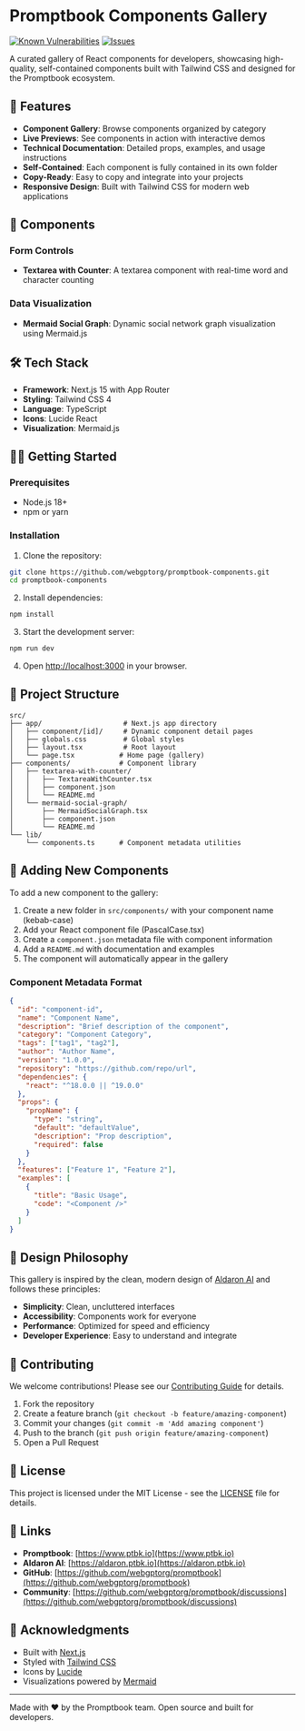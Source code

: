 # Promptbook Components Gallery

<!--Badges-->
<!--⚠️WARNING: This section was generated by https://github.com/hejny/batch-project-editor/blob/main/src/workflows/800-badges/badges.ts so every manual change will be overwritten.-->


[![Known Vulnerabilities](https://snyk.io/test/github/webgptorg/book-components/badge.svg)](https://snyk.io/test/github/webgptorg/book-components)
[![Issues](https://img.shields.io/github/issues/webgptorg/book-components.svg?style=flat)](https://github.com/webgptorg/book-components/issues)
<!--[![License of Promptbook Components Gallery](https://img.shields.io/github/license/webgptorg/book-components.svg?style=flat)](https://github.com/webgptorg/book-components/blob/main/LICENSE)-->
<!--[![Socket](https://socket.dev/api/badge/npm/package/book-components)](https://socket.dev/npm/package/book-components)-->

<!--/Badges-->

A curated gallery of React components for developers, showcasing high-quality, self-contained components built with Tailwind CSS and designed for the Promptbook ecosystem.

## 🚀 Features

- **Component Gallery**: Browse components organized by category
- **Live Previews**: See components in action with interactive demos
- **Technical Documentation**: Detailed props, examples, and usage instructions
- **Self-Contained**: Each component is fully contained in its own folder
- **Copy-Ready**: Easy to copy and integrate into your projects
- **Responsive Design**: Built with Tailwind CSS for modern web applications

## 🎯 Components

### Form Controls
- **Textarea with Counter**: A textarea component with real-time word and character counting

### Data Visualization
- **Mermaid Social Graph**: Dynamic social network graph visualization using Mermaid.js

## 🛠 Tech Stack

- **Framework**: Next.js 15 with App Router
- **Styling**: Tailwind CSS 4
- **Language**: TypeScript
- **Icons**: Lucide React
- **Visualization**: Mermaid.js

## 🏃‍♂️ Getting Started

### Prerequisites

- Node.js 18+ 
- npm or yarn

### Installation

1. Clone the repository:
```bash
git clone https://github.com/webgptorg/promptbook-components.git
cd promptbook-components
```

2. Install dependencies:
```bash
npm install
```

3. Start the development server:
```bash
npm run dev
```

4. Open [http://localhost:3000](http://localhost:3000) in your browser.

## 📁 Project Structure

```
src/
├── app/                    # Next.js app directory
│   ├── component/[id]/     # Dynamic component detail pages
│   ├── globals.css         # Global styles
│   ├── layout.tsx          # Root layout
│   └── page.tsx           # Home page (gallery)
├── components/            # Component library
│   ├── textarea-with-counter/
│   │   ├── TextareaWithCounter.tsx
│   │   ├── component.json
│   │   └── README.md
│   └── mermaid-social-graph/
│       ├── MermaidSocialGraph.tsx
│       ├── component.json
│       └── README.md
└── lib/
    └── components.ts      # Component metadata utilities
```

## 🔧 Adding New Components

To add a new component to the gallery:

1. Create a new folder in `src/components/` with your component name (kebab-case)
2. Add your React component file (PascalCase.tsx)
3. Create a `component.json` metadata file with component information
4. Add a `README.md` with documentation and examples
5. The component will automatically appear in the gallery

### Component Metadata Format

```json
{
  "id": "component-id",
  "name": "Component Name",
  "description": "Brief description of the component",
  "category": "Component Category",
  "tags": ["tag1", "tag2"],
  "author": "Author Name",
  "version": "1.0.0",
  "repository": "https://github.com/repo/url",
  "dependencies": {
    "react": "^18.0.0 || ^19.0.0"
  },
  "props": {
    "propName": {
      "type": "string",
      "default": "defaultValue",
      "description": "Prop description",
      "required": false
    }
  },
  "features": ["Feature 1", "Feature 2"],
  "examples": [
    {
      "title": "Basic Usage",
      "code": "<Component />"
    }
  ]
}
```

## 🎨 Design Philosophy

This gallery is inspired by the clean, modern design of [Aldaron AI](https://aldaron.ptbk.io/) and follows these principles:

- **Simplicity**: Clean, uncluttered interfaces
- **Accessibility**: Components work for everyone
- **Performance**: Optimized for speed and efficiency
- **Developer Experience**: Easy to understand and integrate

## 🤝 Contributing

We welcome contributions! Please see our [Contributing Guide](CONTRIBUTING.md) for details.

1. Fork the repository
2. Create a feature branch (`git checkout -b feature/amazing-component`)
3. Commit your changes (`git commit -m 'Add amazing component'`)
4. Push to the branch (`git push origin feature/amazing-component`)
5. Open a Pull Request

## 📄 License

This project is licensed under the MIT License - see the [LICENSE](LICENSE) file for details.

## 🔗 Links

- **Promptbook**: [https://www.ptbk.io](https://www.ptbk.io)
- **Aldaron AI**: [https://aldaron.ptbk.io](https://aldaron.ptbk.io)
- **GitHub**: [https://github.com/webgptorg/promptbook](https://github.com/webgptorg/promptbook)
- **Community**: [https://github.com/webgptorg/promptbook/discussions](https://github.com/webgptorg/promptbook/discussions)

## 💝 Acknowledgments

- Built with [Next.js](https://nextjs.org/)
- Styled with [Tailwind CSS](https://tailwindcss.com/)
- Icons by [Lucide](https://lucide.dev/)
- Visualizations powered by [Mermaid](https://mermaid.js.org/)

---

Made with ❤️ by the Promptbook team. Open source and built for developers.


